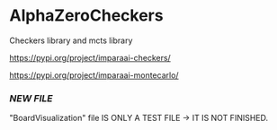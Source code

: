 # AlphaZeroCheckers
Checkers library and mcts library

https://pypi.org/project/imparaai-checkers/

https://pypi.org/project/imparaai-montecarlo/

### ***NEW FILE*** 
"BoardVisualization" file IS ONLY A TEST FILE -> IT IS NOT FINISHED.

